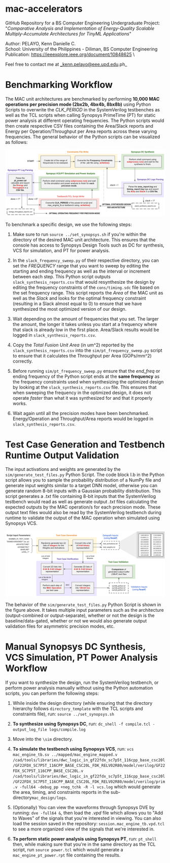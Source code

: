 # mac-accelerators
GitHub Repository for a BS Computer Engineering Undergraduate Project:\
"_Comparative Analysis and Implementation of Energy-Quality Scalable Multiply-Accumulate Architectures for TinyML Applications_" 

Author: PELAYO, Kenn Danielle C.\
School: University of the Philippines - Diliman, BS Computer Engineering \
Publication: https://ieeexplore.ieee.org/document/10848625 \

Feel free to contact me at _kenn.pelayo@eee.upd.edu.ph_

# Benchmarking Workflow

The MAC unit architectures are benchmarked by performing **10,000 MAC operations per precision mode (2bx2b, 4bx4b, 8bx8b)** using Python Scripts to overwrite the _CLK_PERIOD_ in the SystemVerilog testbenches as well as the TCL scripts when calling Synopsys PrimeTime (PT) for static power analysis at different operating frequencies. The Python scripts would then create respective CSV files containing the Area/Slack reports and Energy per Operation/Throughput per Area reports across these varying frequencies. The general behavior of the Python scripts can be visualized as follows:

![Benchmarking Workflow](https://github.com/kenn1028/mac-accelerators/blob/main/.images/1_benchmarking_flow.png?raw=true)

To benchmark a specific design, we use the following steps:

1. Make sure to run ``source ../set_synopsys.sh`` if you're within the directory of the desired MAC unit architecture. This ensures that the console has access to Synopsys Design Tools such as DC for synthesis, VCS for simulation, and PT for power analysis.

2. In the ``slack_frequency_sweep.py`` of their respective directory, you can set the _FREQUENCY_ range that you want to sweep by editing the starting and ending frequency as well as the interval or increment between each step. This Python script outputs ``slack_synthesis_reports.csv`` that would resynthesize the design by editing the frequency constraints of the ``cons/timing.sdc`` file based on the set frequency range. This script reports the _Area_ of the MAC unit as well as the _Slack_ and looks for the optimal frequency constraint (resulting in a Slack almost equal to 0) to ensure that we have synthesized the most optimized version of our design.

3. Wait depending on the amount of frequencies that you set. The larger the amount, the longer it takes unless you start at a frequency where that slack is already low in the first place. Area/Slack results would be logged in ``slack_synthesis_reports.csv``.

4. Copy the _Total Fusion Unit Area_ (in um^2) reported by the ``slack_synthesis_reports.csv`` into the ``sim/pt_frequency_sweep.py`` script to ensure that it calculates the Throughput per Area (GOPs/mm^2) correctly.

5. Before running ``sim/pt_frequency_sweep.py`` ensure that the _end_freq_ or ending frequency of the Python script ends at the **same frequency** as the frequency constraints used when synthesizing the optimized design by looking at the ``slack_synthesis_reports.csv`` file. This ensures that when sweeping the frequency in the optimized design, it does not operate _faster_ than what it was synthesized for and that it properly works.

6. Wait again until all the precision modes have been benchmarked. Energy/Operation and Throughput/Area reports would be logged in ``slack_synthesis_reports.csv``.

# Test Case Generation and Testbench Runtime Output Validation

The input activations and weights are generated by the ``sim/generate_test_files.py`` Python Script. The code block I.b in the Python script allows you to sample the probability distribution of a NumPy file and generate input weights similar to a target DNN model, otherwise you can generate random 8-bit inputs with a Gaussian probability distribution. This script generates a _.txt_ file containing 8-bit inputs that the SystemVerilog testbench would read as well as generate output _.txt_ files calculating the expected outputs by the MAC operation/s for each precision mode. These output text files would also be read by the SystemVerilog testbench during runtime to validate the output of the MAC operation when simulated using Synopsys VCS.

![Test Case Generation Workflow](https://github.com/kenn1028/mac-accelerators/blob/main/.images/2_testcase_gen_valid_flow.png?raw=true)

The behavior of the ``sim/generate_test_files.py`` Python Script is shown in the figure above. It takes multiple input parameters such as the architecture (output-combined or output-separate), whether or not the design is the baseline/data-gated, whether or not we would also generate output validation files for asymmetric precision modes, etc.

# Manual Synopsys DC Synthesis, VCS Simulation, PT Power Analysis Workflow

If you want to synthesize the design, run the SystemVerilog testbench, or perform power analysis manually without using the Python automation scripts, you can perform the following steps:

1. While inside the design directory (while ensuring that the directory hierarchy follows ``directory_template`` with the TCL scripts and constraints file), run: ``source ../set_synopsys.sh``

2. **To synthesize using Synopsys DC**, run: ``dc_shell -f compile.tcl -output_log_file logs/compile.log``

3. Move into the ``\sim`` directory.

4. **To simulate the testbench using Synopsys VCS**, run: ``vcs mac_engine_tb.sv ../mapped/mac_engine_mapped.v /cad/tools/libraries/dwc_logic_in_gf22fdx_sc7p5t_116cpp_base_csc20l/GF22FDX_SC7P5T_116CPP_BASE_CSC20L_FDK_RELV02R80/model/verilog/GF22FDX_SC7P5T_116CPP_BASE_CSC20L.v /cad/tools/libraries/dwc_logic_in_gf22fdx_sc7p5t_116cpp_base_csc20l/GF22FDX_SC7P5T_116CPP_BASE_CSC20L_FDK_RELV02R80/model/verilog/prim.v -full64 -debug_pp +neg_tchk -R -l vcs.log`` which would generate the area, timing, and constraints reports in the sub-directory``mac_design/logs``.

5. (Optionally) You can view the waveforms through Synopsys DVE by running: ``dve -full64 &``, then load the _.vpd_ file which allows you to "Add to Waves" of the signals that you're interested in viewing. You can also load the session saved in the repository: ``session.mac_engine_tb.vpd.tcl`` to see a more organized view of the signals that we're interested in.

6. **To perform static power analysis using Synopsys PT**, run: ``pt_shell`` then, while making sure that you're in the same directory as the TCL script, run ``source power.tcl`` which would generate a ``mac_engine_pt_power.rpt`` file containing the results.
